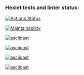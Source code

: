 ### Hexlet tests and linter status:
[![Actions Status](https://github.com/Skryam/backend-project-44/workflows/hexlet-check/badge.svg)](https://github.com/Skryam/backend-project-44/actions)

[![Maintainability](https://api.codeclimate.com/v1/badges/a9c5e1217c8e3509ef09/maintainability)](https://codeclimate.com/github/Skryam/backend-project-44/maintainability)

[![asciicast](https://asciinema.org/a/zhG4E6LlKDIHTmbLcbixlLS2n.svg)](https://asciinema.org/a/zhG4E6LlKDIHTmbLcbixlLS2n)

[![asciicast](https://asciinema.org/a/k9Vsle4F4IwMwJPR0aD6mRMOX.svg)](https://asciinema.org/a/k9Vsle4F4IwMwJPR0aD6mRMOX)

[![asciicast](https://asciinema.org/a/17vbgBjhru9NnTmAnCovz44XC.svg)](https://asciinema.org/a/17vbgBjhru9NnTmAnCovz44XC)

[![asciicast](https://asciinema.org/a/0Z4LbGkRqPZe0VHfdm7efVpxB.svg)](https://asciinema.org/a/0Z4LbGkRqPZe0VHfdm7efVpxB)
